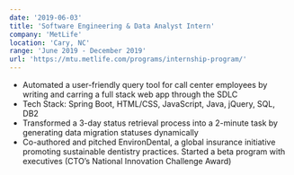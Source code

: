 ```yaml
---
date: '2019-06-03'
title: 'Software Engineering & Data Analyst Intern'
company: 'MetLife'
location: 'Cary, NC'
range: 'June 2019 - December 2019'
url: 'https://mtu.metlife.com/programs/internship-program/'
---
```


- Automated a user-friendly query tool for call center employees by writing and carring a full stack web app through the SDLC
- Tech Stack: Spring Boot, HTML/CSS, JavaScript, Java, jQuery, SQL, DB2
- Transformed a 3-day status retrieval process into a 2-minute task by generating data migration statuses dynamically
- Co-authored and pitched EnvironDental, a global insurance initiative promoting sustainable dentistry practices. Started a beta program with executives (CTO’s National Innovation Challenge Award)
